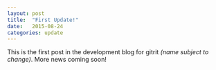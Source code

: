 ```yaml
---
layout: post
title:  "First Update!"
date:   2015-08-24
categories: update
---
```


This is the first post in the development blog for gitrit *(name subject to change)*. More news coming soon!